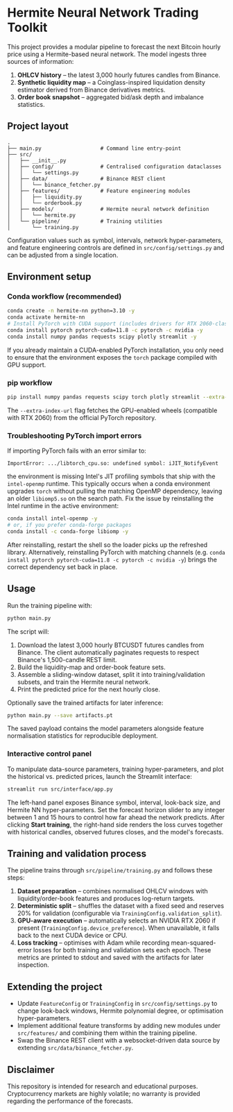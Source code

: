 # Hermite Neural Network Trading Toolkit

This project provides a modular pipeline to forecast the next Bitcoin hourly price using a Hermite-based neural network. The model ingests three sources of information:

1. **OHLCV history** – the latest 3,000 hourly futures candles from Binance.
2. **Synthetic liquidity map** – a Coinglass-inspired liquidation density estimator derived from Binance derivatives metrics.
3. **Order book snapshot** – aggregated bid/ask depth and imbalance statistics.

## Project layout

```
.
├── main.py                   # Command line entry-point
├── src/
│   ├── __init__.py
│   ├── config/               # Centralised configuration dataclasses
│   │   └── settings.py
│   ├── data/                 # Binance REST client
│   │   └── binance_fetcher.py
│   ├── features/             # Feature engineering modules
│   │   ├── liquidity.py
│   │   └── orderbook.py
│   ├── models/               # Hermite neural network definition
│   │   └── hermite.py
│   └── pipeline/             # Training utilities
│       └── training.py
```

Configuration values such as symbol, intervals, network hyper-parameters, and feature engineering controls are defined in `src/config/settings.py` and can be adjusted from a single location.

## Environment setup

### Conda workflow (recommended)

```bash
conda create -n hermite-nn python=3.10 -y
conda activate hermite-nn
# Install PyTorch with CUDA support (includes drivers for RTX 2060-class GPUs)
conda install pytorch pytorch-cuda=11.8 -c pytorch -c nvidia -y
conda install numpy pandas requests scipy plotly streamlit -y
```

If you already maintain a CUDA-enabled PyTorch installation, you only need to ensure that the environment exposes the `torch` package compiled with GPU support.

### pip workflow

```bash
pip install numpy pandas requests scipy torch plotly streamlit --extra-index-url https://download.pytorch.org/whl/cu118
```

The `--extra-index-url` flag fetches the GPU-enabled wheels (compatible with RTX 2060) from the official PyTorch repository.

### Troubleshooting PyTorch import errors

If importing PyTorch fails with an error similar to:

```
ImportError: .../libtorch_cpu.so: undefined symbol: iJIT_NotifyEvent
```

the environment is missing Intel's JIT profiling symbols that ship with the
`intel-openmp` runtime. This typically occurs when a conda environment upgrades
`torch` without pulling the matching OpenMP dependency, leaving an older
`libiomp5.so` on the search path. Fix the issue by reinstalling the Intel
runtime in the active environment:

```bash
conda install intel-openmp -y
# or, if you prefer conda-forge packages
conda install -c conda-forge libiomp -y
```

After reinstalling, restart the shell so the loader picks up the refreshed
library. Alternatively, reinstalling PyTorch with matching channels (e.g.
`conda install pytorch pytorch-cuda=11.8 -c pytorch -c nvidia -y`) brings the
correct dependency set back in place.

## Usage

Run the training pipeline with:

```bash
python main.py
```

The script will:

1. Download the latest 3,000 hourly BTCUSDT futures candles from Binance. The client automatically paginates requests to respect Binance's 1,500-candle REST limit.
2. Build the liquidity-map and order-book feature sets.
3. Assemble a sliding-window dataset, split it into training/validation subsets, and train the Hermite neural network.
4. Print the predicted price for the next hourly close.

Optionally save the trained artifacts for later inference:

```bash
python main.py --save artifacts.pt
```

The saved payload contains the model parameters alongside feature normalisation statistics for reproducible deployment.

### Interactive control panel

To manipulate data-source parameters, training hyper-parameters, and plot the historical vs. predicted prices, launch the Streamlit interface:

```bash
streamlit run src/interface/app.py
```

The left-hand panel exposes Binance symbol, interval, look-back size, and Hermite NN hyper-parameters. Set the forecast horizon slider to any integer between 1 and 15 hours to control how far ahead the network predicts. After clicking **Start training**, the right-hand side renders the loss curves together with historical candles, observed futures closes, and the model's forecasts.

## Training and validation process

The pipeline trains through `src/pipeline/training.py` and follows these steps:

1. **Dataset preparation** – combines normalised OHLCV windows with liquidity/order-book features and produces log-return targets.
2. **Deterministic split** – shuffles the dataset with a fixed seed and reserves 20% for validation (configurable via `TrainingConfig.validation_split`).
3. **GPU-aware execution** – automatically selects an NVIDIA RTX 2060 if present (`TrainingConfig.device_preference`). When unavailable, it falls back to the next CUDA device or CPU.
4. **Loss tracking** – optimises with Adam while recording mean-squared-error losses for both training and validation sets each epoch. These metrics are printed to stdout and saved with the artifacts for later inspection.

## Extending the project

* Update `FeatureConfig` or `TrainingConfig` in `src/config/settings.py` to change look-back windows, Hermite polynomial degree, or optimisation hyper-parameters.
* Implement additional feature transforms by adding new modules under `src/features/` and combining them within the training pipeline.
* Swap the Binance REST client with a websocket-driven data source by extending `src/data/binance_fetcher.py`.

## Disclaimer

This repository is intended for research and educational purposes. Cryptocurrency markets are highly volatile; no warranty is provided regarding the performance of the forecasts.
